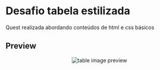 # Desafio tabela estilizada

Quest realizada abordando conteúdos de html e css básicos

## Preview

<div align="center">
  
  <img src="https://i.ibb.co/mHW2mzM/preview.png" alt="table image preview">
  
</div>
